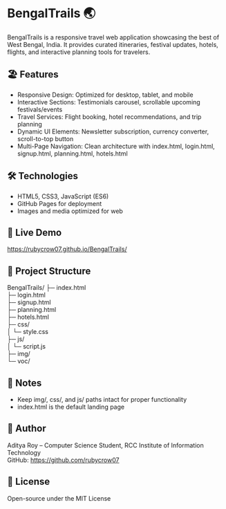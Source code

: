 # BengalTrails 🌏

BengalTrails is a responsive travel web application showcasing the best of West Bengal, India. It provides curated itineraries, festival updates, hotels, flights, and interactive planning tools for travelers.

## 🏖 Features
- Responsive Design: Optimized for desktop, tablet, and mobile  
- Interactive Sections: Testimonials carousel, scrollable upcoming festivals/events  
- Travel Services: Flight booking, hotel recommendations, and trip planning  
- Dynamic UI Elements: Newsletter subscription, currency converter, scroll-to-top button  
- Multi-Page Navigation: Clean architecture with index.html, login.html, signup.html, planning.html, hotels.html  

## 🛠 Technologies
- HTML5, CSS3, JavaScript (ES6)  
- GitHub Pages for deployment  
- Images and media optimized for web  

## 🚀 Live Demo
https://rubycrow07.github.io/BengalTrails/

## 📂 Project Structure
BengalTrails/
├─ index.html  
├─ login.html  
├─ signup.html  
├─ planning.html  
├─ hotels.html  
├─ css/  
│ └─ style.css  
├─ js/  
│ └─ script.js  
├─ img/  
└─ voc/  

## 📌 Notes
- Keep img/, css/, and js/ paths intact for proper functionality  
- index.html is the default landing page  

## 👤 Author
Aditya Roy – Computer Science Student, RCC Institute of Information Technology  
GitHub: https://github.com/rubycrow07  

## 📄 License
Open-source under the MIT License
